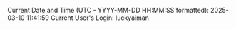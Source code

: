Current Date and Time (UTC - YYYY-MM-DD HH:MM:SS formatted): 2025-03-10 11:41:59
Current User's Login: luckyaiman
